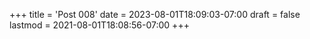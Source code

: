 +++
title = 'Post 008'
date = 2023-08-01T18:09:03-07:00
draft = false
lastmod = 2021-08-01T18:08:56-07:00
+++
